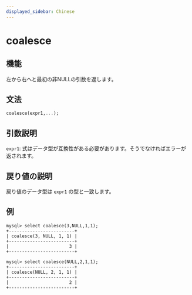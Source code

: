 ```yaml
---
displayed_sidebar: Chinese
---
```


# coalesce

## 機能

左から右へと最初の非NULLの引数を返します。

## 文法

```Haskell
coalesce(expr1,...);
```

## 引数説明

`expr1`: 式はデータ型が互換性がある必要があります。そうでなければエラーが返されます。

## 戻り値の説明

戻り値のデータ型は `expr1` の型と一致します。

## 例

```Plain Text
mysql> select coalesce(3,NULL,1,1);
+-------------------------+
| coalesce(3, NULL, 1, 1) |
+-------------------------+
|                       3 |
+-------------------------+

mysql> select coalesce(NULL,2,1,1);
+-------------------------+
| coalesce(NULL, 2, 1, 1) |
+-------------------------+
|                       2 |
+-------------------------+
```
